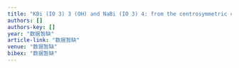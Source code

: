 ```yaml
---
title: "KBi (IO 3) 3 (OH) and NaBi (IO 3) 4: from the centrosymmetric chain to a noncentrosymmetric double layer"
authors: []
authors-key: []
year: "数据暂缺"
article-link: "数据暂缺"
venue: "数据暂缺"
bibex: "数据暂缺"
---
```

